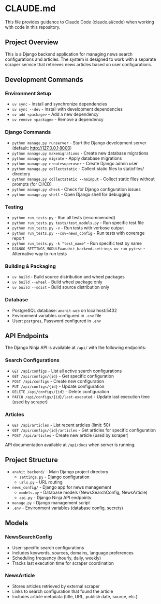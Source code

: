 # CLAUDE.md

This file provides guidance to Claude Code (claude.ai/code) when working with code in this repository.

## Project Overview

This is a Django backend application for managing news search configurations and articles. The system is designed to work with a separate scraper service that retrieves news articles based on user configurations.

## Development Commands

### Environment Setup
- `uv sync` - Install and synchronize dependencies
- `uv sync --dev` - Install with development dependencies
- `uv add <package>` - Add a new dependency
- `uv remove <package>` - Remove a dependency

### Django Commands
- `python manage.py runserver` - Start the Django development server (default: http://127.0.0.1:8000)
- `python manage.py makemigrations` - Create new database migrations
- `python manage.py migrate` - Apply database migrations
- `python manage.py createsuperuser` - Create Django admin user
- `python manage.py collectstatic` - Collect static files to staticfiles/ directory
- `python manage.py collectstatic --noinput` - Collect static files without prompts (for CI/CD)
- `python manage.py check` - Check for Django configuration issues
- `python manage.py shell` - Open Django shell for debugging

### Testing
- `python run_tests.py` - Run all tests (recommended)
- `python run_tests.py tests/test_models.py` - Run specific test file
- `python run_tests.py -v` - Run tests with verbose output
- `python run_tests.py --cov=news_config` - Run tests with coverage report
- `python run_tests.py -k "test_name"` - Run specific test by name
- `DJANGO_SETTINGS_MODULE=anahit_backend.settings uv run pytest` - Alternative way to run tests

### Building & Packaging
- `uv build` - Build source distribution and wheel packages
- `uv build --wheel` - Build wheel package only
- `uv build --sdist` - Build source distribution only

### Database
- PostgreSQL database: `anahit-web` on localhost:5432
- Environment variables configured in `.env` file
- User: `postgres`, Password configured in `.env`

## API Endpoints

The Django Ninja API is available at `/api/` with the following endpoints:

### Search Configurations
- `GET /api/configs` - List all active search configurations
- `GET /api/configs/{id}` - Get specific configuration
- `POST /api/configs` - Create new configuration
- `PUT /api/configs/{id}` - Update configuration
- `DELETE /api/configs/{id}` - Delete configuration
- `PATCH /api/configs/{id}/last-executed` - Update last execution time (used by scraper)

### Articles
- `GET /api/articles` - List recent articles (limit: 50)
- `GET /api/configs/{id}/articles` - Get articles for specific configuration
- `POST /api/articles` - Create new article (used by scraper)

API documentation available at `/api/docs` when server is running.

## Project Structure

- `anahit_backend/` - Main Django project directory
  - `settings.py` - Django configuration
  - `urls.py` - URL routing
- `news_config/` - Django app for news management
  - `models.py` - Database models (NewsSearchConfig, NewsArticle)
  - `api.py` - Django Ninja API endpoints
- `manage.py` - Django management script
- `.env` - Environment variables (database config, secrets)

## Models

### NewsSearchConfig
- User-specific search configurations
- Includes keywords, sources, domains, language preferences
- Scheduling frequency (hourly, daily, weekly)
- Tracks last execution time for scraper coordination

### NewsArticle  
- Stores articles retrieved by external scraper
- Links to search configuration that found the article
- Includes article metadata (title, URL, publish date, source, etc.)
